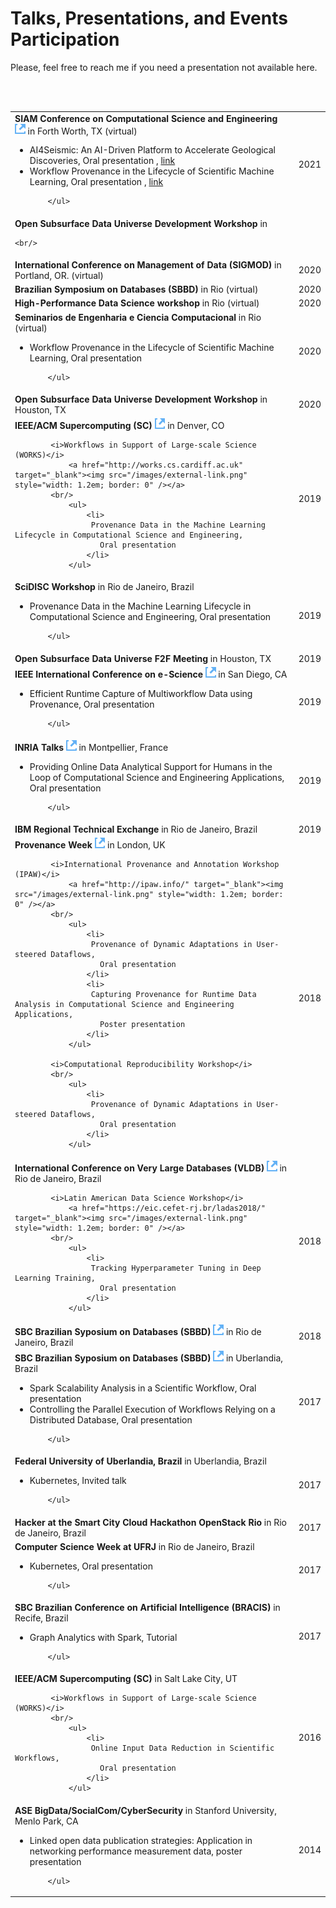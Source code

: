 # Talks, Presentations, and Events Participation


Please, feel free to reach me if you need a presentation not available here.

<br/>
<br/>

<table class="table table-hover">
<tr>  

  <td><b>SIAM Conference on Computational Science and Engineering</b> 
        <a href="https://www.siam.org/conferences/cm/conference/cse21" target="_blank"><img src="/images/external-link.png" style="width: 1.2em; border: 0" /></a>
 in 
    Forth Worth, TX (virtual)
    <br/>
        <ul>
               <li>
                 AI4Seismic: An AI-Driven Platform to Accelerate Geological Discoveries,
                   Oral presentation
                       , <a href="https://sinews.siam.org/Details-Page/ai4seismic-platform-combines-artificial-intelligence-and-seismic-data-analysis" target="_blank">link</a>                                
               </li> 
               <li>
                 Workflow Provenance in the Lifecycle of Scientific Machine Learning,
                   Oral presentation
                       , <a href="https://meetings.siam.org/sess/dsp_programsess.cfm?SESSIONCODE=70197" target="_blank">link</a>                                
               </li> 
            
        </ul>
        
    
    
  
  
  </td>
  <td class='col-md-0'  style="text-align: center; vertical-align: middle;">2021 </td>
  

  
  
</tr>
<tr>  

  <td><b>Open Subsurface Data Universe Development Workshop</b> 
 in 
    
    <br/>
    
    
  
  
  </td>
  <td class='col-md-0'  style="text-align: center; vertical-align: middle;"> </td>
  

  
  
</tr>
<tr>  

  <td><b>International Conference on Management of Data (SIGMOD)</b> 
 in 
    Portland, OR. (virtual)
    <br/>
    
    
  
  
  </td>
  <td class='col-md-0'  style="text-align: center; vertical-align: middle;">2020 </td>
  

  
  
</tr>
<tr>  

  <td><b>Brazilian Symposium on Databases (SBBD)</b> 
 in 
    Rio (virtual)
    <br/>
    
    
  
  
  </td>
  <td class='col-md-0'  style="text-align: center; vertical-align: middle;">2020 </td>
  

  
  
</tr>
<tr>  

  <td><b>High-Performance Data Science workshop</b> 
 in 
    Rio (virtual)
    <br/>
    
    
  
  
  </td>
  <td class='col-md-0'  style="text-align: center; vertical-align: middle;">2020 </td>
  

  
  
</tr>
<tr>  

  <td><b>Seminarios de Engenharia e Ciencia Computacional</b> 
 in 
    Rio (virtual)
    <br/>
        <ul>
               <li>
                 Workflow Provenance in the Lifecycle of Scientific Machine Learning,
                   Oral presentation
               </li> 
            
        </ul>
        
    
    
  
  
  </td>
  <td class='col-md-0'  style="text-align: center; vertical-align: middle;">2020 </td>
  

  
  
</tr>
<tr>  

  <td><b>Open Subsurface Data Universe Development Workshop</b> 
 in 
    Houston, TX
    <br/>
    
    
  
  
  </td>
  <td class='col-md-0'  style="text-align: center; vertical-align: middle;">2020 </td>
  

  
  
</tr>
<tr>  

  <td><b>IEEE/ACM Supercomputing (SC)</b> 
        <a href="https://sc19.supercomputing.org" target="_blank"><img src="/images/external-link.png" style="width: 1.2em; border: 0" /></a>
 in 
    Denver, CO
    <br/>
 
            <i>Workflows in Support of Large-scale Science (WORKS)</i>
                <a href="http://works.cs.cardiff.ac.uk" target="_blank"><img src="/images/external-link.png" style="width: 1.2em; border: 0" /></a>
            <br/>
                <ul>
                    <li>
                     Provenance Data in the Machine Learning Lifecycle in Computational Science and Engineering,
                       Oral presentation
                    </li>
                </ul>
    
    
  
  
  </td>
  <td class='col-md-0'  style="text-align: center; vertical-align: middle;">2019 </td>
  

  
  
</tr>
<tr>  

  <td><b>SciDISC Workshop</b> 
 in 
    Rio de Janeiro, Brazil
    <br/>
        <ul>
               <li>
                 Provenance Data in the Machine Learning Lifecycle in Computational Science and Engineering,
                   Oral presentation
               </li> 
            
        </ul>
        
    
    
  
  
  </td>
  <td class='col-md-0'  style="text-align: center; vertical-align: middle;">2019 </td>
  

  
  
</tr>
<tr>  

  <td><b>Open Subsurface Data Universe F2F Meeting</b> 
 in 
    Houston, TX
    <br/>
    
    
  
  
  </td>
  <td class='col-md-0'  style="text-align: center; vertical-align: middle;">2019 </td>
  

  
  
</tr>
<tr>  

  <td><b>IEEE International Conference on e-Science</b> 
        <a href="https://escience2019.sdsc.edu" target="_blank"><img src="/images/external-link.png" style="width: 1.2em; border: 0" /></a>
 in 
    San Diego, CA
    <br/>
        <ul>
               <li>
                 Efficient Runtime Capture of Multiworkflow Data using Provenance,
                   Oral presentation
               </li> 
            
        </ul>
        
    
    
  
  
  </td>
  <td class='col-md-0'  style="text-align: center; vertical-align: middle;">2019 </td>
  

  
  
</tr>
<tr>  

  <td><b>INRIA Talks</b> 
        <a href="https://team.inria.fr/zenith/zenith-seminar-renan-souza-15-jan-2019/" target="_blank"><img src="/images/external-link.png" style="width: 1.2em; border: 0" /></a>
 in 
    Montpellier, France
    <br/>
        <ul>
               <li>
                 Providing Online Data Analytical Support for Humans in the Loop of Computational Science and Engineering Applications,
                   Oral presentation
               </li> 
            
        </ul>
        
    
    
  
  
  </td>
  <td class='col-md-0'  style="text-align: center; vertical-align: middle;">2019 </td>
  

  
  
</tr>
<tr>  

  <td><b>IBM Regional Technical Exchange</b> 
 in 
    Rio de Janeiro, Brazil
    <br/>
    
    
  
  
  </td>
  <td class='col-md-0'  style="text-align: center; vertical-align: middle;">2019 </td>
  

  
  
</tr>
<tr>  

  <td><b>Provenance Week</b> 
        <a href="http://provenanceweek.org/" target="_blank"><img src="/images/external-link.png" style="width: 1.2em; border: 0" /></a>
 in 
    London, UK
    <br/>
 
            <i>International Provenance and Annotation Workshop (IPAW)</i>
                <a href="http://ipaw.info/" target="_blank"><img src="/images/external-link.png" style="width: 1.2em; border: 0" /></a>
            <br/>
                <ul>
                    <li>
                     Provenance of Dynamic Adaptations in User-steered Dataflows,
                       Oral presentation
                    </li>
                    <li>
                     Capturing Provenance for Runtime Data Analysis in Computational Science and Engineering Applications,
                       Poster presentation
                    </li>
                </ul>
 
            <i>Computational Reproducibility Workshop</i>
            <br/>
                <ul>
                    <li>
                     Provenance of Dynamic Adaptations in User-steered Dataflows,
                       Oral presentation
                    </li>
                </ul>
    
    
  
  
  </td>
  <td class='col-md-0'  style="text-align: center; vertical-align: middle;">2018 </td>
  

  
  
</tr>
<tr>  

  <td><b>International Conference on Very Large Databases (VLDB)</b> 
        <a href="http://vldb2018.lncc.br/" target="_blank"><img src="/images/external-link.png" style="width: 1.2em; border: 0" /></a>
 in 
    Rio de Janeiro, Brazil
    <br/>
 
            <i>Latin American Data Science Workshop</i>
                <a href="https://eic.cefet-rj.br/ladas2018/" target="_blank"><img src="/images/external-link.png" style="width: 1.2em; border: 0" /></a>
            <br/>
                <ul>
                    <li>
                     Tracking Hyperparameter Tuning in Deep Learning Training,
                       Oral presentation
                    </li>
                </ul>
    
    
  
  
  </td>
  <td class='col-md-0'  style="text-align: center; vertical-align: middle;">2018 </td>
  

  
  
</tr>
<tr>  

  <td><b>SBC Brazilian Syposium on Databases (SBBD)</b> 
        <a href="http://sbbd.org.br/2018/" target="_blank"><img src="/images/external-link.png" style="width: 1.2em; border: 0" /></a>
 in 
    Rio de Janeiro, Brazil
    <br/>
    
    
  
  
  </td>
  <td class='col-md-0'  style="text-align: center; vertical-align: middle;">2018 </td>
  

  
  
</tr>
<tr>  

  <td><b>SBC Brazilian Syposium on Databases (SBBD)</b> 
        <a href="http://sbbd.org.br/2017/" target="_blank"><img src="/images/external-link.png" style="width: 1.2em; border: 0" /></a>
 in 
    Uberlandia, Brazil
    <br/>
        <ul>
               <li>
                 Spark Scalability Analysis in a Scientific Workflow,
                   Oral presentation
               </li> 
               <li>
                 Controlling the Parallel Execution of Workflows Relying on a Distributed Database,
                   Oral presentation
               </li> 
            
        </ul>
        
    
    
  
  
  </td>
  <td class='col-md-0'  style="text-align: center; vertical-align: middle;">2017 </td>
  

  
  
</tr>
<tr>  

  <td><b>Federal University of Uberlandia, Brazil</b> 
 in 
    Uberlandia, Brazil
    <br/>
        <ul>
               <li>
                 Kubernetes,
                   Invited talk
               </li> 
            
        </ul>
        
    
    
  
  
  </td>
  <td class='col-md-0'  style="text-align: center; vertical-align: middle;">2017 </td>
  

  
  
</tr>
<tr>  

  <td><b>Hacker at the Smart City Cloud Hackathon OpenStack Rio</b> 
 in 
    Rio de Janeiro, Brazil
    <br/>
    
    
  
  
  </td>
  <td class='col-md-0'  style="text-align: center; vertical-align: middle;">2017 </td>
  

  
  
</tr>
<tr>  

  <td><b>Computer Science Week at UFRJ</b> 
 in 
    Rio de Janeiro, Brazil
    <br/>
        <ul>
               <li>
                 Kubernetes,
                   Oral presentation
               </li> 
            
        </ul>
        
    
    
  
  
  </td>
  <td class='col-md-0'  style="text-align: center; vertical-align: middle;">2017 </td>
  

  
  
</tr>
<tr>  

  <td><b>SBC Brazilian Conference on Artificial Intelligence (BRACIS)</b> 
 in 
    Recife, Brazil
    <br/>
        <ul>
               <li>
                 Graph Analytics with Spark,
                   Tutorial
               </li> 
            
        </ul>
        
    
    
  
  
  </td>
  <td class='col-md-0'  style="text-align: center; vertical-align: middle;">2017 </td>
  

  
  
</tr>
<tr>  

  <td><b>IEEE/ACM Supercomputing (SC)</b> 
 in 
    Salt Lake City, UT
    <br/>
 
            <i>Workflows in Support of Large-scale Science (WORKS)</i>
            <br/>
                <ul>
                    <li>
                     Online Input Data Reduction in Scientific Workflows,
                       Oral presentation
                    </li>
                </ul>
    
    
  
  
  </td>
  <td class='col-md-0'  style="text-align: center; vertical-align: middle;">2016 </td>
  

  
  
</tr>
<tr>  

  <td><b>ASE BigData/SocialCom/CyberSecurity</b> 
 in 
    Stanford University, Menlo Park, CA
    <br/>
        <ul>
               <li>
                 Linked open data publication strategies: Application in networking performance measurement data,
                   poster presentation
               </li> 
            
        </ul>
        
    
    
  
  
  </td>
  <td class='col-md-0'  style="text-align: center; vertical-align: middle;">2014 </td>
  

  
  
</tr>
</table>
